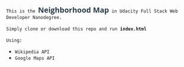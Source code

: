 <div><code><samp>This is the <span style="color: #2e3d49; font-family: &quot;Open Sans&quot;; font-size: 20px; font-weight: bold; text-align: center; background-color: #fafbfc;">Neighborhood Map</span>&nbsp;in Udacity Full Stack Web Developer Nanodegree.</samp></code></div>
<div>&nbsp;</div>
<div><code>Simply clone or download this repo and run <b>index.html</b></code></div>
<div>&nbsp;</div>
<div><code>Using:</code></div>
<ul>
	<li><code>Wikipedia API</code></li>
	<li><code>Google Maps API</code></li>
</ul>
